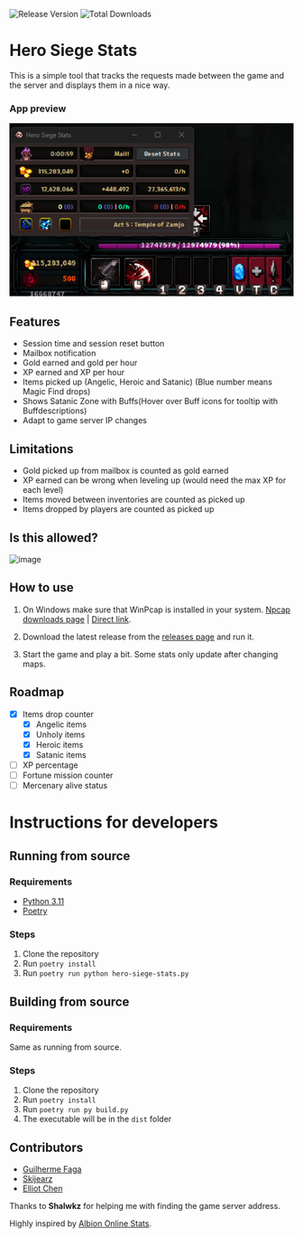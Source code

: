 ![Release Version](https://img.shields.io/github/v/release/guilhermefaga/hero-siege-stats) ![Total Downloads](https://img.shields.io/github/downloads/guilhermefaga/hero-siege-stats/total.svg)

# Hero Siege Stats

This is a simple tool that tracks the requests made between the game and the server and displays them in a nice way.

### App preview

![App preview](/assets/readme/preview.png)

## Features

- Session time and session reset button
- Mailbox notification
- Gold earned and gold per hour
- XP earned and XP per hour
- Items picked up (Angelic, Heroic and Satanic) (Blue number means Magic Find drops)
- Shows Satanic Zone with Buffs(Hover over Buff icons for tooltip with Buffdescriptions)
- Adapt to game server IP changes

## Limitations

- Gold picked up from mailbox is counted as gold earned
- XP earned can be wrong when leveling up (would need the max XP for each level)
- Items moved between inventories are counted as picked up
- Items dropped by players are counted as picked up

## Is this allowed?

![image](https://github.com/GuilhermeFaga/hero-siege-stats/assets/32572430/56a116cb-66b1-45de-afa9-3d3dc7a2ea6c)


## How to use

1. On Windows make sure that WinPcap is installed in your system. [Npcap downloads page](https://npcap.com/#download) | [Direct link](https://npcap.com/dist/npcap-1.77.exe).

2. Download the latest release from the [releases page](https://github.com/GuilhermeFaga/hero-siege-stats/releases) and run it.

3. Start the game and play a bit. Some stats only update after changing maps.

## Roadmap

- [X] Items drop counter
  - [X] Angelic items
  - [X] Unholy items
  - [X] Heroic items
  - [X] Satanic items
- [ ] XP percentage
- [ ] Fortune mission counter
- [ ] Mercenary alive status

# Instructions for developers

## Running from source

### Requirements

- [Python 3.11](https://www.python.org/downloads/release/python-3116/)
- [Poetry](https://python-poetry.org/)

### Steps

1. Clone the repository
2. Run `poetry install`
3. Run `poetry run python hero-siege-stats.py`

## Building from source

### Requirements

Same as running from source.

### Steps

1. Clone the repository
2. Run `poetry install`
3. Run `poetry run py build.py`
4. The executable will be in the `dist` folder

## Contributors

- [Guilherme Faga](https://faga.dev)
- [Skijearz](https://github.com/Skijearz)
- [Elliot Chen](https://github.com/keoy7am)

Thanks to **Shalwkz** for helping me with finding the game server address.

Highly inspired by [Albion Online Stats](https://github.com/mazurwiktor/albion-online-stats).
